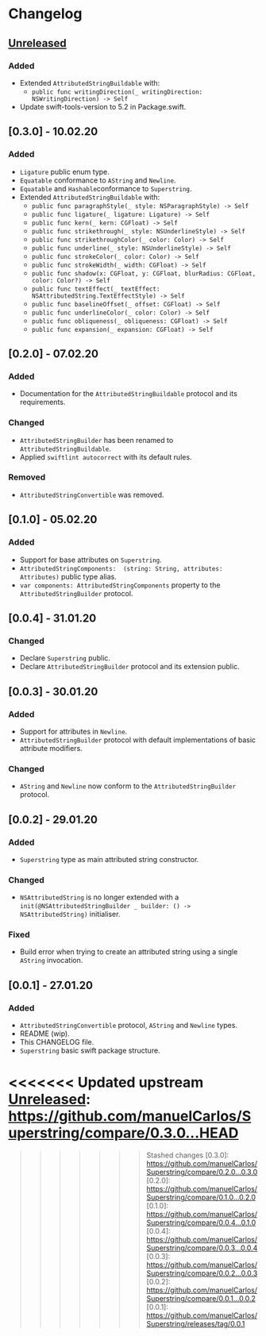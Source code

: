 # Changelog

## [Unreleased]

### Added

- Extended `AttributedStringBuildable` with:
  - `public func writingDirection(_ writingDirection: NSWritingDirection) -> Self`
- Update swift-tools-version to 5.2 in Package.swift.

## [0.3.0] - 10.02.20

### Added

- `Ligature` public enum type.
- `Equatable` conformance to `AString` and `Newline`.
- `Equatable` and `Hashable`conformance to `Superstring`.
- Extended `AttributedStringBuildable` with:
  - `public func paragraphStyle(_ style: NSParagraphStyle) -> Self`
  - `public func ligature(_ ligature: Ligature) -> Self`
  - `public func kern(_ kern: CGFloat) -> Self `
  - `public func strikethrough(_ style: NSUnderlineStyle) -> Self`
  - `public func strikethroughColor(_ color: Color) -> Self`
  - `public func underline(_ style: NSUnderlineStyle) -> Self`
  - `public func strokeColor(_ color: Color) -> Self`
  - `public func strokeWidth(_ width: CGFloat) -> Self`
  - `public func shadow(x: CGFloat, y: CGFloat, blurRadius: CGFloat, color: Color?) -> Self`
  - `public func textEffect(_ textEffect: NSAttributedString.TextEffectStyle) -> Self`
  - `public func baselineOffset(_ offset: CGFloat) -> Self`
  - `public func underlineColor(_ color: Color) -> Self`
  - `public func obliqueness(_ obliqueness: CGFloat) -> Self`
  - `public func expansion(_ expansion: CGFloat) -> Self`

## [0.2.0] - 07.02.20

### Added

- Documentation for the `AttributedStringBuildable` protocol and its requirements.

### Changed

- `AttributedStringBuilder` has been renamed to `AttributedStringBuildable`.
- Applied `swiftlint autocorrect` with its default rules.

### Removed

- `AttributedStringConvertible` was removed.

## [0.1.0] - 05.02.20

### Added

- Support for base attributes on `Superstring`.
-  `AttributedStringComponents:  (string: String, attributes: Attributes)` public type alias.
- `var components: AttributedStringComponents` property to the `AttributedStringBuilder` protocol.

## [0.0.4] - 31.01.20

### Changed

- Declare `Superstring` public. 
- Declare `AttributedStringBuilder` protocol and its extension public.

## [0.0.3] - 30.01.20

### Added

- Support for attributes in `Newline`.
- `AttributedStringBuilder` protocol with default implementations of basic attribute modifiers.

### Changed

- `AString` and `Newline` now conform to the `AttributedStringBuilder` protocol.

## [0.0.2] - 29.01.20

### Added

- `Superstring` type as main attributed string constructor.

### Changed

- `NSAttributedString` is no longer extended with a  `init(@NSAttributedStringBuilder _ builder: () -> NSAttributedString)` initialiser.

### Fixed

- Build error when trying to create an attributed string using a single  `AString` invocation.

## [0.0.1] - 27.01.20

### Added

- `AttributedStringConvertible` protocol, `AString` and `Newline` types.
- README (wip).
- This CHANGELOG file.
- `Superstring` basic swift package structure.

<<<<<<< Updated upstream
[Unreleased]: https://github.com/manuelCarlos/Superstring/compare/0.3.0...HEAD
=======
[Unreleased]: https://github.com/manuelCarlos/Superstring/compare/v0.0.1...head
>>>>>>> Stashed changes
[0.3.0]: https://github.com/manuelCarlos/Superstring/compare/0.2.0...0.3.0
[0.2.0]: https://github.com/manuelCarlos/Superstring/compare/0.1.0...0.2.0
[0.1.0]: https://github.com/manuelCarlos/Superstring/compare/0.0.4...0.1.0
[0.0.4]: https://github.com/manuelCarlos/Superstring/compare/0.0.3...0.0.4
[0.0.3]: https://github.com/manuelCarlos/Superstring/compare/0.0.2...0.0.3
[0.0.2]: https://github.com/manuelCarlos/Superstring/compare/0.0.1...0.0.2
[0.0.1]: https://github.com/manuelCarlos/Superstring/releases/tag/0.0.1
